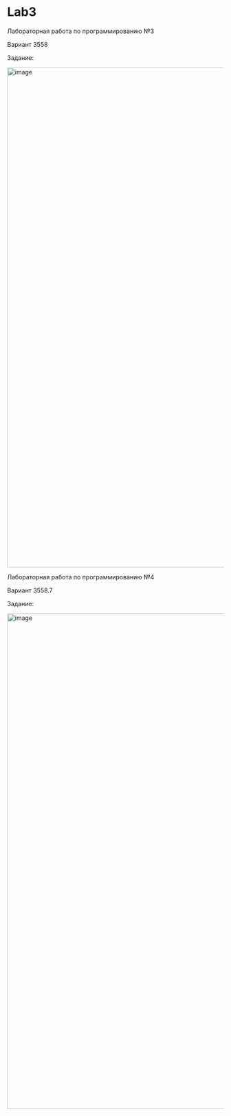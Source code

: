 # Lab3

Лабораторная работа по программированию №3 

Вариант 3558

Задание:

<img width="1161" alt="image" src="https://user-images.githubusercontent.com/82303370/199945138-71374a26-286a-41fc-9141-ec203f531225.png">

Лабораторная работа по программированию №4

Вариант 3558.7

Задание: 

<img width="1151" alt="image" src="https://user-images.githubusercontent.com/82303370/204095593-cddd5e07-bfe6-4241-aca9-aaa085fc51d8.png">

